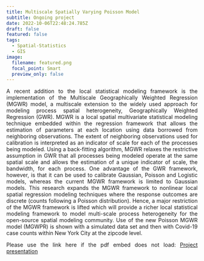 ```yaml
---
title: Multiscale Spatially Varying Poisson Model
subtitle: Ongoing project
date: 2022-10-06T22:48:24.785Z
draft: false
featured: false
tags:
  - Spatial-Statistics
  - GIS
image:
  filename: featured.png
  focal_point: Smart
  preview_only: false
---
```

<div style="text-align: justify"> A recent addition to the local statistical modeling framework is the implementation of the Multiscale Geographically Weighted Regression (MGWR) model, a multiscale extension to the widely used approach for modeling process spatial heterogeneity, Geographically Weighted Regression (GWR). MGWR is a local spatial multivariate statistical modeling technique embedded within the regression framework that  allows the estimation of  parameters at each location using data borrowed from neighboring observations. The extent of neighboring observations used for calibration is interpreted as an indicator of scale for each of the processes being modeled. Using a back-fitting algorithm, MGWR relaxes the restrictive assumption in GWR that all processes being modeled operate at the same spatial scale and allows  the estimation of  a unique indicator of scale, the bandwidth, for each process. One advantage of the  GWR framework, however, is that it can be used to calibrate  Gaussian, Poisson and Logistic models, whereas the current  MGWR framework  is  limited to Gaussian models. This research expands the MGWR framework to nonlinear local spatial regression modeling techniques where the response outcomes are discrete (counts following a Poisson distribution). Hence, a major restriction of the MGWR framework is lifted which  will provide a richer local statistical modeling framework to model multi-scale process heterogeneity for the open-source spatial modeling community. Use of the new  Poisson MGWR model (MGWPR) is shown with a simulated data set and then with Covid-19 case counts within New York City at the zipcode level.

<object data="../../poisson_presentation.pdf" width="100%" height="900" type='application/pdf'></object>

Please use the link here if the pdf embed does not load:
[P﻿roject presentation](https://drive.google.com/file/d/1hOnpd88XZHYAofFVI1KsTdVh_YXrD_hh/view?usp=sharing)

